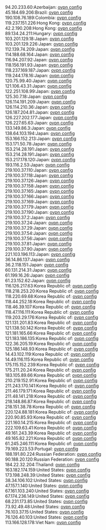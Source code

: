 94.20.233.60:Azerbaijan: [ovpn config](vpn/94_20_233_60.ovpn)  
45.184.69.206:Brazil: [ovpn config](vpn/45_184_69_206.ovpn)  
190.108.76.189:Colombia: [ovpn config](vpn/190_108_76_189.ovpn)  
119.237.151.226:Hong Kong: [ovpn config](vpn/119_237_151_226.ovpn)  
42.2.190.208:Hong Kong: [ovpn config](vpn/42_2_190_208.ovpn)  
89.134.24.211:Hungary: [ovpn config](vpn/89_134_24_211.ovpn)  
103.201.129.18:Japan: [ovpn config](vpn/103_201_129_18.ovpn)  
103.201.129.226:Japan: [ovpn config](vpn/103_201_129_226.ovpn)  
112.139.74.209:Japan: [ovpn config](vpn/112_139_74_209.ovpn)  
114.188.68.164:Japan: [ovpn config](vpn/114_188_68_164.ovpn)  
116.94.207.92:Japan: [ovpn config](vpn/116_94_207_92.ovpn)  
118.156.191.93:Japan: [ovpn config](vpn/118_156_191_93.ovpn)  
118.237.169.187:Japan: [ovpn config](vpn/118_237_169_187.ovpn)  
119.244.178.16:Japan: [ovpn config](vpn/119_244_178_16.ovpn)  
120.75.99.40:Japan: [ovpn config](vpn/120_75_99_40.ovpn)  
121.106.43.31:Japan: [ovpn config](vpn/121_106_43_31.ovpn)  
122.251.108.99:Japan: [ovpn config](vpn/122_251_108_99.ovpn)  
125.30.7.18:Japan: [ovpn config](vpn/125_30_7_18.ovpn)  
126.114.191.209:Japan: [ovpn config](vpn/126_114_191_209.ovpn)  
126.114.210.36:Japan: [ovpn config](vpn/126_114_210_36.ovpn)  
126.187.204.81:Japan: [ovpn config](vpn/126_187_204_81.ovpn)  
126.227.202.177:Japan: [ovpn config](vpn/126_227_202_177.ovpn)  
126.227.65.63:Japan: [ovpn config](vpn/126_227_65_63.ovpn)  
133.149.86.3:Japan: [ovpn config](vpn/133_149_86_3.ovpn)  
138.64.103.194:Japan: [ovpn config](vpn/138_64_103_194.ovpn)  
153.166.152.213:Japan: [ovpn config](vpn/153_166_152_213.ovpn)  
153.171.50.78:Japan: [ovpn config](vpn/153_171_50_78.ovpn)  
153.214.28.191:Japan: [ovpn config](vpn/153_214_28_191.ovpn)  
153.214.28.191:Japan: [ovpn config](vpn/153_214_28_191.ovpn)  
153.217.178.120:Japan: [ovpn config](vpn/153_217_178_120.ovpn)  
193.116.2.53:Japan: [ovpn config](vpn/193_116_2_53.ovpn)  
219.100.37.110:Japan: [ovpn config](vpn/219_100_37_110.ovpn)  
219.100.37.118:Japan: [ovpn config](vpn/219_100_37_118.ovpn)  
219.100.37.126:Japan: [ovpn config](vpn/219_100_37_126.ovpn)  
219.100.37.158:Japan: [ovpn config](vpn/219_100_37_158.ovpn)  
219.100.37.165:Japan: [ovpn config](vpn/219_100_37_165.ovpn)  
219.100.37.166:Japan: [ovpn config](vpn/219_100_37_166.ovpn)  
219.100.37.169:Japan: [ovpn config](vpn/219_100_37_169.ovpn)  
219.100.37.179:Japan: [ovpn config](vpn/219_100_37_179.ovpn)  
219.100.37.190:Japan: [ovpn config](vpn/219_100_37_190.ovpn)  
219.100.37.2:Japan: [ovpn config](vpn/219_100_37_2.ovpn)  
219.100.37.24:Japan: [ovpn config](vpn/219_100_37_24.ovpn)  
219.100.37.29:Japan: [ovpn config](vpn/219_100_37_29.ovpn)  
219.100.37.54:Japan: [ovpn config](vpn/219_100_37_54.ovpn)  
219.100.37.56:Japan: [ovpn config](vpn/219_100_37_56.ovpn)  
219.100.37.81:Japan: [ovpn config](vpn/219_100_37_81.ovpn)  
219.100.37.90:Japan: [ovpn config](vpn/219_100_37_90.ovpn)  
221.103.196.113:Japan: [ovpn config](vpn/221_103_196_113.ovpn)  
36.14.86.137:Japan: [ovpn config](vpn/36_14_86_137.ovpn)  
36.2.118.151:Japan: [ovpn config](vpn/36_2_118_151.ovpn)  
60.131.214.31:Japan: [ovpn config](vpn/60_131_214_31.ovpn)  
61.199.16.26:Japan: [ovpn config](vpn/61_199_16_26.ovpn)  
61.23.152.62:Japan: [ovpn config](vpn/61_23_152_62.ovpn)  
116.126.217.63:Korea Republic of: [ovpn config](vpn/116_126_217_63.ovpn)  
118.218.253.20:Korea Republic of: [ovpn config](vpn/118_218_253_20.ovpn)  
118.220.69.68:Korea Republic of: [ovpn config](vpn/118_220_69_68.ovpn)  
118.44.252.18:Korea Republic of: [ovpn config](vpn/118_44_252_18.ovpn)  
118.46.39.107:Korea Republic of: [ovpn config](vpn/118_46_39_107.ovpn)  
118.47.116.111:Korea Republic of: [ovpn config](vpn/118_47_116_111.ovpn)  
119.203.29.176:Korea Republic of: [ovpn config](vpn/119_203_29_176.ovpn)  
121.131.201.83:Korea Republic of: [ovpn config](vpn/121_131_201_83.ovpn)  
121.138.50.142:Korea Republic of: [ovpn config](vpn/121_138_50_142.ovpn)  
121.181.165.66:Korea Republic of: [ovpn config](vpn/121_181_165_66.ovpn)  
121.183.186.135:Korea Republic of: [ovpn config](vpn/121_183_186_135.ovpn)  
122.36.205.19:Korea Republic of: [ovpn config](vpn/122_36_205_19.ovpn)  
125.186.148.93:Korea Republic of: [ovpn config](vpn/125_186_148_93.ovpn)  
14.43.102.119:Korea Republic of: [ovpn config](vpn/14_43_102_119.ovpn)  
14.49.116.115:Korea Republic of: [ovpn config](vpn/14_49_116_115.ovpn)  
175.115.152.239:Korea Republic of: [ovpn config](vpn/175_115_152_239.ovpn)  
175.211.20.24:Korea Republic of: [ovpn config](vpn/175_211_20_24.ovpn)  
183.105.89.66:Korea Republic of: [ovpn config](vpn/183_105_89_66.ovpn)  
210.219.152.91:Korea Republic of: [ovpn config](vpn/210_219_152_91.ovpn)  
211.243.170.141:Korea Republic of: [ovpn config](vpn/211_243_170_141.ovpn)  
211.46.179.171:Korea Republic of: [ovpn config](vpn/211_46_179_171.ovpn)  
211.48.141.218:Korea Republic of: [ovpn config](vpn/211_48_141_218.ovpn)  
218.148.86.87:Korea Republic of: [ovpn config](vpn/218_148_86_87.ovpn)  
218.151.38.78:Korea Republic of: [ovpn config](vpn/218_151_38_78.ovpn)  
220.124.88.181:Korea Republic of: [ovpn config](vpn/220_124_88_181.ovpn)  
220.90.85.93:Korea Republic of: [ovpn config](vpn/220_90_85_93.ovpn)  
221.160.14.215:Korea Republic of: [ovpn config](vpn/221_160_14_215.ovpn)  
222.109.63.41:Korea Republic of: [ovpn config](vpn/222_109_63_41.ovpn)  
49.161.243.39:Korea Republic of: [ovpn config](vpn/49_161_243_39.ovpn)  
49.165.82.221:Korea Republic of: [ovpn config](vpn/49_165_82_221.ovpn)  
61.245.246.111:Korea Republic of: [ovpn config](vpn/61_245_246_111.ovpn)  
79.169.223.53:Portugal: [ovpn config](vpn/79_169_223_53.ovpn)  
188.191.80.224:Russian Federation: [ovpn config](vpn/188_191_80_224.ovpn)  
90.188.20.120:Russian Federation: [ovpn config](vpn/90_188_20_120.ovpn)  
184.22.32.204:Thailand: [ovpn config](vpn/184_22_32_204.ovpn)  
163.182.174.159:United States: [ovpn config](vpn/163_182_174_159.ovpn)  
173.198.248.39:United States: [ovpn config](vpn/173_198_248_39.ovpn)  
38.34.106.102:United States: [ovpn config](vpn/38_34_106_102.ovpn)  
47.157.1.140:United States: [ovpn config](vpn/47_157_1_140.ovpn)  
67.161.103.240:United States: [ovpn config](vpn/67_161_103_240.ovpn)  
67.174.236.149:United States: [ovpn config](vpn/67_174_236_149.ovpn)  
68.231.173.85:United States: [ovpn config](vpn/68_231_173_85.ovpn)  
73.92.49.48:United States: [ovpn config](vpn/73_92_49_48.ovpn)  
76.103.37.15:United States: [ovpn config](vpn/76_103_37_15.ovpn)  
76.126.40.103:United States: [ovpn config](vpn/76_126_40_103.ovpn)  
113.166.128.178:Viet Nam: [ovpn config](vpn/113_166_128_178.ovpn)  
